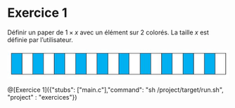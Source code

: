 # Exercice 1

Définir un paper de $`1 \times x`$ avec un élément sur 2 colorés. La taille $`x`$ est définie par l’utilisateur.

![Paper](img/alternative1.JPG)

@[Exercice 1]({"stubs": ["main.c"],"command": "sh /project/target/run.sh", "project" : "exercices"})